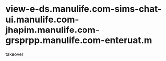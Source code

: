 # view-e-ds.manulife.com-sims-chat-ui.manulife.com-jhapim.manulife.com-grsprpp.manulife.com-enteruat.m





takeover
